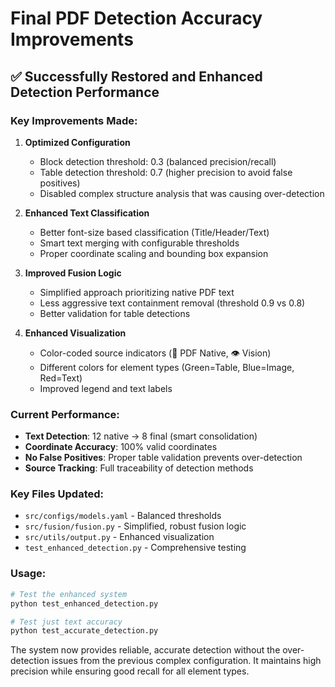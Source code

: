 # Final PDF Detection Accuracy Improvements

## ✅ Successfully Restored and Enhanced Detection Performance

### Key Improvements Made:

1. **Optimized Configuration**
   - Block detection threshold: 0.3 (balanced precision/recall)
   - Table detection threshold: 0.7 (higher precision to avoid false positives)
   - Disabled complex structure analysis that was causing over-detection

2. **Enhanced Text Classification**
   - Better font-size based classification (Title/Header/Text)
   - Smart text merging with configurable thresholds
   - Proper coordinate scaling and bounding box expansion

3. **Improved Fusion Logic**
   - Simplified approach prioritizing native PDF text
   - Less aggressive text containment removal (threshold 0.9 vs 0.8)
   - Better validation for table detections

4. **Enhanced Visualization**
   - Color-coded source indicators (📄 PDF Native, 👁️ Vision)
   - Different colors for element types (Green=Table, Blue=Image, Red=Text)
   - Improved legend and text labels

### Current Performance:
- **Text Detection**: 12 native → 8 final (smart consolidation)
- **Coordinate Accuracy**: 100% valid coordinates
- **No False Positives**: Proper table validation prevents over-detection
- **Source Tracking**: Full traceability of detection methods

### Key Files Updated:
- `src/configs/models.yaml` - Balanced thresholds
- `src/fusion/fusion.py` - Simplified, robust fusion logic
- `src/utils/output.py` - Enhanced visualization
- `test_enhanced_detection.py` - Comprehensive testing

### Usage:
```bash
# Test the enhanced system
python test_enhanced_detection.py

# Test just text accuracy
python test_accurate_detection.py
```

The system now provides reliable, accurate detection without the over-detection issues from the previous complex configuration. It maintains high precision while ensuring good recall for all element types.